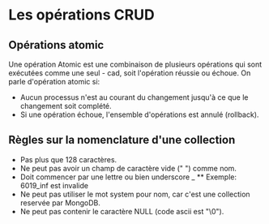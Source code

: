 # Les opérations CRUD

## Opérations atomic

Une opération Atomic est une combinaison de plusieurs opérations 
qui sont exécutées comme une seul - cad, soit l'opération réussie ou échoue.
On parle d'opération atomic si:

* Aucun processus n'est au courant du changement jusqu'à ce que le changement soit complété.
* Si une opération échoue, l'ensemble d'opérations est annulé (rollback).

## Règles sur la nomenclature d'une collection

* Pas plus que 128 caractères.
* Ne peut pas avoir un champ de caractère vide (" ") comme nom.
* Doit commencer par une lettre ou bien underscore _ 
** Exemple: 6019_inf est invalide
* Ne peut pas utiliser le mot system pour nom, car c'est une collection reservée par MongoDB.
* Ne peut pas contenir le caractère NULL (code ascii est "\0").
